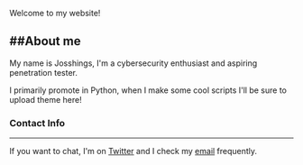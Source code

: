 Welcome to my website!

##About me
---

My name is Josshings, I'm a cybersecurity enthusiast and aspiring penetration tester.

I primarily promote in Python, when I make some cool scripts I'll be sure to upload theme here!


### Contact Info
---

If you want to chat, I'm on [Twitter](https://www.twitter.com/josshings) and I check my [email](mailto:josshings@protonmail.com) frequently.
